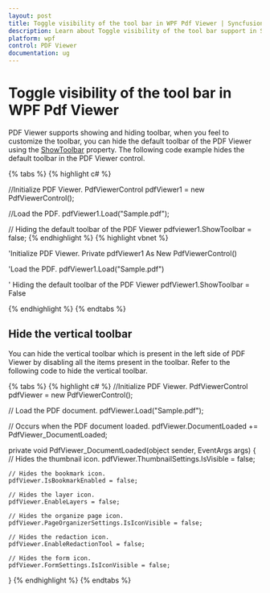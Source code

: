 ```yaml
---
layout: post
title: Toggle visibility of the tool bar in WPF Pdf Viewer | Syncfusion
description: Learn about Toggle visibility of the tool bar support in Syncfusion WPF Pdf Viewer control and more.
platform: wpf
control: PDF Viewer
documentation: ug
---
```


# Toggle visibility of the tool bar in WPF Pdf Viewer

PDF Viewer supports showing and hiding toolbar, when you feel to customize the toolbar, you can hide the default toolbar of the PDF Viewer using the [ShowToolbar](https://help.syncfusion.com/cr/wpf/Syncfusion.Windows.PdfViewer.PdfViewerControl.html#Syncfusion_Windows_PdfViewer_PdfViewerControl_ShowToolbar) property. The following code example hides the default toolbar in the PDF Viewer control.

{% tabs %}
{% highlight c# %}

//Initialize PDF Viewer.
PdfViewerControl pdfViewer1 = new PdfViewerControl();

//Load the PDF.
pdfViewer1.Load("Sample.pdf");

// Hiding the default toolbar of the PDF Viewer
pdfviewer1.ShowToolbar = false;
{% endhighlight %}
{% highlight vbnet %}

'Initialize PDF Viewer.
Private pdfViewer1 As New PdfViewerControl()

'Load the PDF.
pdfViewer1.Load("Sample.pdf")

' Hiding the default toolbar of the PDF Viewer
pdfViewer1.ShowToolbar = False

{% endhighlight %}
{% endtabs %}

## Hide the vertical toolbar

You can hide the vertical toolbar which is present in the left side of PDF Viewer by disabling all the items present in the toolbar. Refer to the following code to hide the vertical toolbar.

{% tabs %}
{% highlight c# %}
//Initialize PDF Viewer.
PdfViewerControl pdfViewer = new PdfViewerControl();

// Load the PDF document. 
pdfViewer.Load("Sample.pdf");

// Occurs when the PDF document loaded. 
pdfViewer.DocumentLoaded += PdfViewer_DocumentLoaded; 
 
private void PdfViewer_DocumentLoaded(object sender, EventArgs args) 
{ 
	// Hides the thumbnail icon. 
	pdfViewer.ThumbnailSettings.IsVisible = false; 

	// Hides the bookmark icon. 
	pdfViewer.IsBookmarkEnabled = false; 

	// Hides the layer icon. 
	pdfViewer.EnableLayers = false; 

	// Hides the organize page icon. 
	pdfViewer.PageOrganizerSettings.IsIconVisible = false; 

	// Hides the redaction icon. 
	pdfViewer.EnableRedactionTool = false;   

	// Hides the form icon. 
	pdfViewer.FormSettings.IsIconVisible = false;
}
{% endhighlight %}
{% endtabs %}

